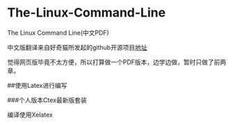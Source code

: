 The-Linux-Command-Line
======================

The Linux Command Line(中文PDF)

中文版翻译来自好奇猫所发起的github开源项目[地址](http://billie66.github.io/TLCL/book/zh/)

觉得网页版毕竟不太方便，所以打算做一个PDF版本，边学边做，暂时只做了前两章。

##使用Latex进行编写

###个人版本Ctex最新版套装

编译使用Xelatex
